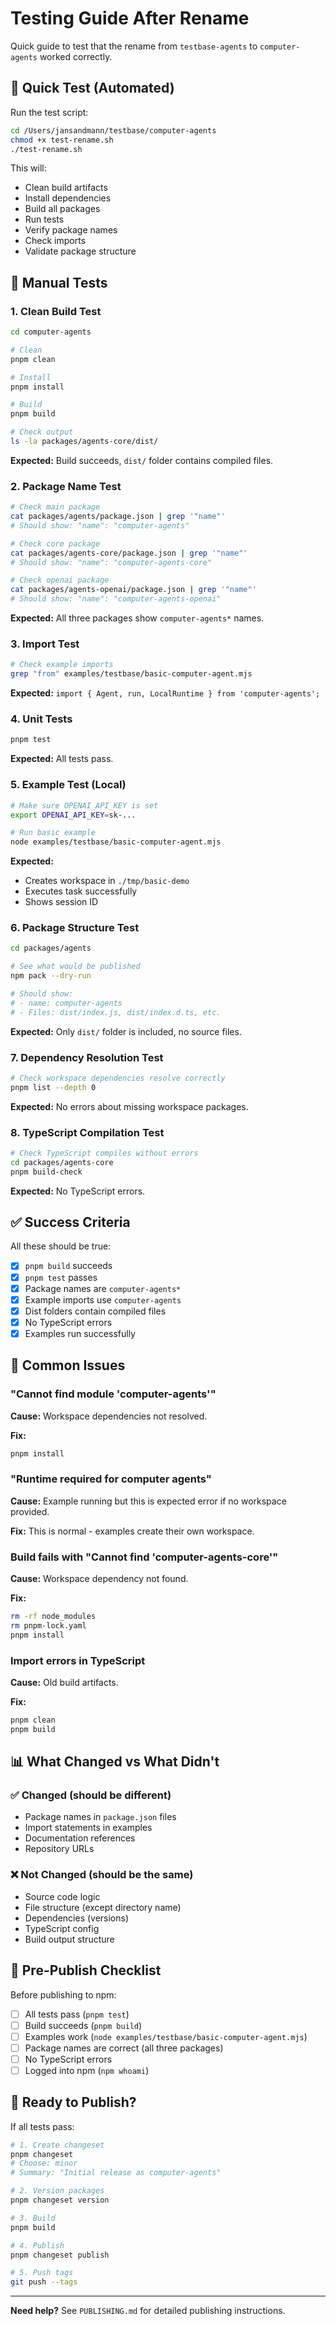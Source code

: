 # Testing Guide After Rename

Quick guide to test that the rename from `testbase-agents` to `computer-agents` worked correctly.

## 🚀 Quick Test (Automated)

Run the test script:

```bash
cd /Users/jansandmann/testbase/computer-agents
chmod +x test-rename.sh
./test-rename.sh
```

This will:
- Clean build artifacts
- Install dependencies
- Build all packages
- Run tests
- Verify package names
- Check imports
- Validate package structure

## 🧪 Manual Tests

### 1. Clean Build Test

```bash
cd computer-agents

# Clean
pnpm clean

# Install
pnpm install

# Build
pnpm build

# Check output
ls -la packages/agents-core/dist/
```

**Expected:** Build succeeds, `dist/` folder contains compiled files.

### 2. Package Name Test

```bash
# Check main package
cat packages/agents/package.json | grep '"name"'
# Should show: "name": "computer-agents"

# Check core package
cat packages/agents-core/package.json | grep '"name"'
# Should show: "name": "computer-agents-core"

# Check openai package
cat packages/agents-openai/package.json | grep '"name"'
# Should show: "name": "computer-agents-openai"
```

**Expected:** All three packages show `computer-agents*` names.

### 3. Import Test

```bash
# Check example imports
grep "from" examples/testbase/basic-computer-agent.mjs
```

**Expected:** `import { Agent, run, LocalRuntime } from 'computer-agents';`

### 4. Unit Tests

```bash
pnpm test
```

**Expected:** All tests pass.

### 5. Example Test (Local)

```bash
# Make sure OPENAI_API_KEY is set
export OPENAI_API_KEY=sk-...

# Run basic example
node examples/testbase/basic-computer-agent.mjs
```

**Expected:**
- Creates workspace in `./tmp/basic-demo`
- Executes task successfully
- Shows session ID

### 6. Package Structure Test

```bash
cd packages/agents

# See what would be published
npm pack --dry-run

# Should show:
# - name: computer-agents
# - Files: dist/index.js, dist/index.d.ts, etc.
```

**Expected:** Only `dist/` folder is included, no source files.

### 7. Dependency Resolution Test

```bash
# Check workspace dependencies resolve correctly
pnpm list --depth 0
```

**Expected:** No errors about missing workspace packages.

### 8. TypeScript Compilation Test

```bash
# Check TypeScript compiles without errors
cd packages/agents-core
pnpm build-check
```

**Expected:** No TypeScript errors.

## ✅ Success Criteria

All these should be true:

- [x] `pnpm build` succeeds
- [x] `pnpm test` passes
- [x] Package names are `computer-agents*`
- [x] Example imports use `computer-agents`
- [x] Dist folders contain compiled files
- [x] No TypeScript errors
- [x] Examples run successfully

## 🐛 Common Issues

### "Cannot find module 'computer-agents'"

**Cause:** Workspace dependencies not resolved.

**Fix:**
```bash
pnpm install
```

### "Runtime required for computer agents"

**Cause:** Example running but this is expected error if no workspace provided.

**Fix:** This is normal - examples create their own workspace.

### Build fails with "Cannot find 'computer-agents-core'"

**Cause:** Workspace dependency not found.

**Fix:**
```bash
rm -rf node_modules
rm pnpm-lock.yaml
pnpm install
```

### Import errors in TypeScript

**Cause:** Old build artifacts.

**Fix:**
```bash
pnpm clean
pnpm build
```

## 📊 What Changed vs What Didn't

### ✅ Changed (should be different)

- Package names in `package.json` files
- Import statements in examples
- Documentation references
- Repository URLs

### ❌ Not Changed (should be the same)

- Source code logic
- File structure (except directory name)
- Dependencies (versions)
- TypeScript config
- Build output structure

## 🎯 Pre-Publish Checklist

Before publishing to npm:

- [ ] All tests pass (`pnpm test`)
- [ ] Build succeeds (`pnpm build`)
- [ ] Examples work (`node examples/testbase/basic-computer-agent.mjs`)
- [ ] Package names are correct (all three packages)
- [ ] No TypeScript errors
- [ ] Logged into npm (`npm whoami`)

## 🚀 Ready to Publish?

If all tests pass:

```bash
# 1. Create changeset
pnpm changeset
# Choose: minor
# Summary: "Initial release as computer-agents"

# 2. Version packages
pnpm changeset version

# 3. Build
pnpm build

# 4. Publish
pnpm changeset publish

# 5. Push tags
git push --tags
```

---

**Need help?** See `PUBLISHING.md` for detailed publishing instructions.
